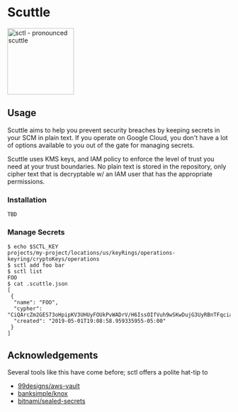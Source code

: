 # Scuttle

<img src="sctl.svg" width="150" height="150" alt="sctl - pronounced scuttle" />


## Usage

Scuttle aims to help you prevent security breaches by keeping secrets in your
SCM in plain text. If you operate on Google Cloud, you don't have a lot of
options available to you out of the gate for managing secrets.

Scuttle uses KMS keys, and IAM policy to enforce the level of trust you need
at your trust boundaries. No plain text is stored in the repository, only cipher
text that is decryptable w/ an IAM user that has the appropriate permissions.

### Installation

```
TBD
```

### Manage Secrets

```
$ echo $SCTL_KEY
projects/my-project/locations/us/keyRings/operations-keyring/cryptoKeys/operations
$ sctl add foo bar
$ sctl list
FOO
$ cat .scuttle.json
[
 {
  "name": "FOO",
  "cypher": "CiQArcZm2GES73oHpipKV3UHUyFOUkPvWADrV/H6IssOIfVuh9wSKwDujG3UyRBnTFqciamPsK0x8UIaq6kzsYlhPoA9YHCzh0pd3KOJFpkvQqI=",
  "created": "2019-05-01T19:08:58.959335955-05:00"
 }
]
```

## Acknowledgements

Several tools like this have come before; sctl offers a polite hat-tip to
- [99designs/aws-vault](https://github.com/99designs/aws-vault)
- [banksimple/knox](#)
- [bitnami/sealed-secrets](https://github.com/bitnami/sealed-secrets)
